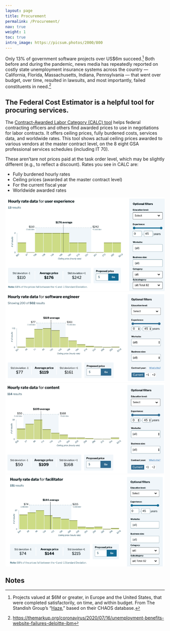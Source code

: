 ```yaml
---
layout: page
title: Procurement
permalink: /Procurement/
nav: true
weight: 1
toc: true
intro_image: https://picsum.photos/2000/800
---
```


Only 13% of government software projects over US$6m succeed.[^105] Both before and during the pandemic, news media has repeatedly reported on costly state unemployment insurance systems across the country — California, Florida, Massachusetts, Indiana, Pennsylvania — that went over budget, over time, resulted in lawsuits, and most importantly, failed constituents in need.[^106] 

## The Federal Cost Estimator is a helpful tool for procuring services.
The [Contract-Awarded Labor Category (CALC) tool](https://calc.gsa.gov/) helps federal contracting officers and others find awarded prices to use in negotiations for labor contracts. It offers ceiling prices, fully burdened costs, services data, and worldwide rates. This tool shows actual ceiling prices awarded to various vendors at the master contract level, on the 8 eight GSA professional services schedules (including IT 70).

These aren’tare not  prices paid at the task order level, which may be slightly different (e.g., to reflect a discount).
Rates you see in CALC are:
* Fully burdened hourly rates
* Ceiling prices (awarded at the master contract level)
* For the current fiscal year
* Worldwide awarded rates

![Hourly rate data for user experience](/assets/images/image11.png)
![Hourly rate data for software engineer](/assets/images/image4.png)
![Hourly rate data for content](/assets/images/image9.png)
![Hourly rate data for facilitator](/assets/images/image3.png)


 <!-- Footnotes themselves at the bottom. -->
## Notes

[^105]:
     Projects valued at $6M or greater, in Europe and the United States, that were completed satisfactorily, on time, and within budget. From The Standish Group’s “[Haze](https://www.standishgroup.com/sample_research_files/Haze4.pdf),” based on their CHAOS database.

[^106]:
     https://themarkup.org/coronavirus/2020/07/16/unemployment-benefits-website-failures-deloitte-ibm
